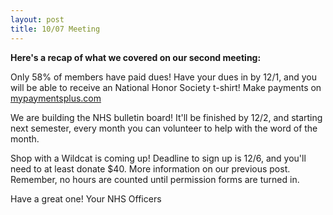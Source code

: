 ```yaml
---
layout: post
title: 10/07 Meeting
---
```

**Here's a recap of what we covered on our second meeting:**

Only 58% of members have paid dues! Have your dues in by 12/1, and you will be able to receive an National Honor Society t-shirt! Make payments on [mypaymentsplus.com](https://mypaymentsplus.com)

We are building the NHS bulletin board! It'll be finished by 12/2, and starting next semester, every month you can volunteer to help with the word of the month.

Shop with a Wildcat is coming up! Deadline to sign up is 12/6, and you'll need to at least donate $40. More information on our previous post.
Remember, no hours are counted until permission forms are turned in.

Have a great one!
Your NHS Officers
